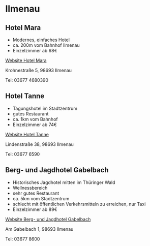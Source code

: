 # Ilmenau

## Hotel Mara
* Modernes, einfaches Hotel
* ca. 200m vom Bahnhof Ilmenau 
* Einzelzimmer ab 68€

[Website Hotel Mara](http://www.mara-hotel.de)

Krohnestraße 5, 98693 Ilmenau

Tel: 03677 4680390

## Hotel Tanne
* Tagungshotel im Stadtzentrum
* gutes Restaurant 
* ca. 1km vom Bahnhof
* Einzelzimmer ab 74€

[Website Hotel Tanne](http://www.hotel-tanne-thueringen.de)

Lindenstraße 38, 98693 Ilmenau

Tel: 03677 6590

## Berg- und Jagdhotel Gabelbach
* Historisches Jagdhotel mitten im Thüringer Wald
* Wellnessbereich
* sehr gutes Restaurant 
* ca. 5km vom Stadtzentrum
* schlecht mit öffentlichen Verkehrsmitteln zu erreichen, nur Taxi
* Einzelzimmer ab 89€

[Website Berg- und Jagdhotel Gabelbach](http://www.hotel-gabelbach.de)

Am Gabelbach 1, 98693 Ilmenau
 
Tel: 03677 8600
